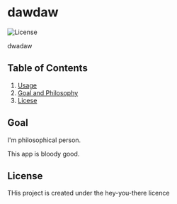 
# dawdaw

![License](https://img.shields.io/badge/License-hey--you--there-blue)

dwadaw

## Table of Contents

1.  [Usage](#usage)
2.  [Goal and Philosophy](#goal)
3.  [Licese](#license)


## Goal
I'm philosophical person.

This app is bloody good.



## License
THis project is created under the hey-you-there licence
    

